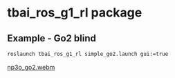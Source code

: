 # tbai_ros_g1_rl package

## Example - Go2 blind
```bash
roslaunch tbai_ros_g1_rl simple_go2.launch gui:=true
```

[np3o_go2.webm](https://github.com/user-attachments/assets/c8c6a405-3a04-4585-98d9-1a5a6e585eac)



